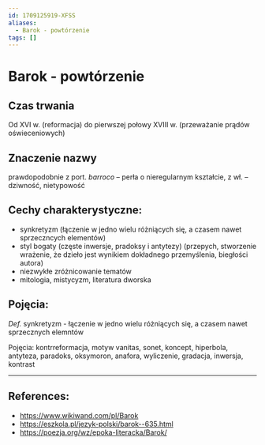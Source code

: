 ```yaml
---
id: 1709125919-XFSS
aliases:
  - Barok - powtórzenie
tags: []
---
```


# Barok - powtórzenie

## Czas trwania
Od XVI w. (reformacja) do pierwszej połowy XVIII w. (przeważanie prądów oświeceniowych)

## Znaczenie nazwy
prawdopodobnie z port. _barroco_ – perła o nieregularnym kształcie, z wł. – dziwność, nietypowość

## Cechy charakterystyczne:
- synkretyzm (łączenie w jedno wielu różniących się, a czasem nawet sprzeczncych elementów)
- styl bogaty (częste inwersje, pradoksy i antytezy) (przepych, stworzenie wrażenie, że dzieło jest wynikiem dokładnego przemyślenia, biegłości autora)
- niezwykłe zróżnicowanie tematów 
- mitologia, mistycyzm, literatura dworska

## Pojęcia:

_Def._ synkretyzm - łączenie w jedno wielu różniących się, a czasem nawet sprzecznych elemntów  

Pojęcia: kontrreformacja, motyw vanitas, sonet, koncept, hiperbola, antyteza, paradoks, oksymoron, anafora, wyliczenie, gradacja, inwersja, kontrast

---

## References:
- https://www.wikiwand.com/pl/Barok
- https://eszkola.pl/jezyk-polski/barok--635.html
- https://poezja.org/wz/epoka-literacka/Barok/
